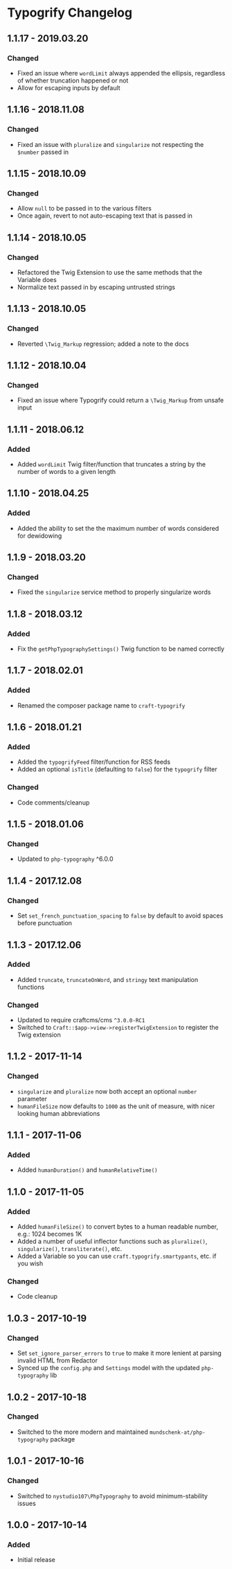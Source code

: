 # Typogrify Changelog

## 1.1.17 - 2019.03.20
### Changed
* Fixed an issue where `wordLimit` always appended the ellipsis, regardless of whether truncation happened or not
* Allow for escaping inputs by default

## 1.1.16 - 2018.11.08
### Changed
* Fixed an issue with `pluralize` and `singularize` not respecting the `$number` passed in

## 1.1.15 - 2018.10.09
### Changed
* Allow `null` to be passed in to the various filters
* Once again, revert to not auto-escaping text that is passed in

## 1.1.14 - 2018.10.05
### Changed
* Refactored the Twig Extension to use the same methods that the Variable does
* Normalize text passed in by escaping untrusted strings

## 1.1.13 - 2018.10.05
### Changed
* Reverted `\Twig_Markup` regression; added a note to the docs

## 1.1.12 - 2018.10.04
### Changed
* Fixed an issue where Typogrify could return a `\Twig_Markup` from unsafe input
 
## 1.1.11 - 2018.06.12
### Added
* Added `wordLimit` Twig filter/function that truncates a string by the number of words to a given length

## 1.1.10 - 2018.04.25
### Added
* Added the ability to set the the maximum number of words considered for dewidowing

## 1.1.9 - 2018.03.20
### Changed
* Fixed the `singularize` service method to properly singularize words

## 1.1.8 - 2018.03.12
### Added
* Fix the `getPhpTypographySettings()` Twig function to be named correctly

## 1.1.7 - 2018.02.01
### Added
* Renamed the composer package name to `craft-typogrify`

## 1.1.6 - 2018.01.21
### Added
* Added the `typogrifyFeed` filter/function for RSS feeds
* Added an optional `isTitle` (defaulting to `false`) for the `typogrify` filter

### Changed
* Code comments/cleanup

## 1.1.5 - 2018.01.06
### Changed
* Updated to `php-typography` ^6.0.0

## 1.1.4 - 2017.12.08
### Changed
* Set `set_french_punctuation_spacing` to `false` by default to avoid spaces before punctuation

## 1.1.3 - 2017.12.06
### Added
* Added `truncate`, `truncateOnWord`, and `stringy` text manipulation functions

### Changed
* Updated to require craftcms/cms `^3.0.0-RC1`
* Switched to `Craft::$app->view->registerTwigExtension` to register the Twig extension

## 1.1.2 - 2017-11-14
### Changed
* `singularize` and `pluralize` now both accept an optional `number` parameter
* `humanFileSize` now defaults to `1000` as the unit of measure, with nicer looking human abbreviations

## 1.1.1 - 2017-11-06
### Added
- Added `humanDuration()` and `humanRelativeTime()`

## 1.1.0 - 2017-11-05
### Added
- Added `humanFileSize()` to convert bytes to a human readable number, e.g.: 1024 becomes 1K
- Added a number of useful inflector functions such as `pluralize()`, `singularize()`, `transliterate()`, etc.
- Added a Variable so you can use `craft.typogrify.smartypants`, etc. if you wish

### Changed
- Code cleanup

## 1.0.3 - 2017-10-19
### Changed
- Set `set_ignore_parser_errors` to `true` to make it more lenient at parsing invalid HTML from Redactor
- Synced up the `config.php` and `Settings` model with the updated `php-typography` lib

## 1.0.2 - 2017-10-18
### Changed
- Switched to the more modern and maintained `mundschenk-at/php-typography` package

## 1.0.1 - 2017-10-16
### Changed
- Switched to `nystudio107\PhpTypography` to avoid minimum-stability issues

## 1.0.0 - 2017-10-14
### Added
- Initial release
